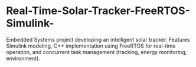 # Real-Time-Solar-Tracker-FreeRTOS-Simulink-
Embedded Systems project developing an intelligent solar tracker. Features Simulink modeling, C++ implementation using FreeRTOS for real-time operation, and concurrent task management (tracking, energy monitoring, environment).
